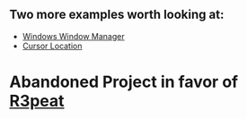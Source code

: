 
## Two more examples worth looking at: 
- [Windows Window Manager](https://github.com/NicoleFaye/WindowsWindowManager) 
- [Cursor Location](https://github.com/NicoleFaye/CursorLocation/) 



# Abandoned Project in favor of [R3peat](https://github.com/NicoleFaye/R3peat)



